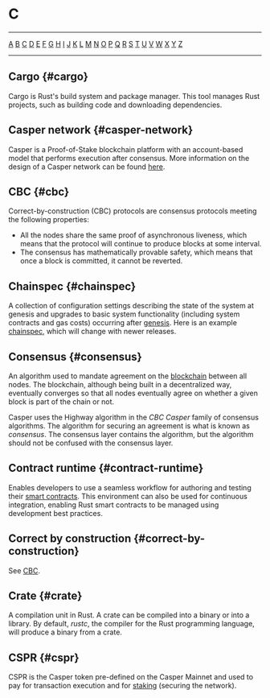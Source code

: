 # C

---

[A](/concepts/glossary/A.md) [B](/concepts/glossary/B.md) [C](/concepts/glossary/C.md) [D](/concepts/glossary/D.md) [E](/concepts/glossary/E.md) [F](/concepts/glossary/F.md) [G](/concepts/glossary/G.md) [H](/concepts/glossary/H.md) [I](/concepts/glossary/I.md) [J](/concepts/glossary/J.md) [K](/concepts/glossary/K.md) [L](/concepts/glossary/L.md) [M](/concepts/glossary/M.md) [N](/concepts/glossary/N.md) [O](/concepts/glossary/O.md) [P](/concepts/glossary/P.md) [Q](/concepts/glossary/Q.md) [R](/concepts/glossary/R.md) [S](/concepts/glossary/S.md) [T](/concepts/glossary/T.md) [U](/concepts/glossary/U.md) [V](/concepts/glossary/V.md) [W](/concepts/glossary/W.md) [X](/concepts/glossary/X.md) [Y](/concepts/glossary/Y.md) [Z](/concepts/glossary/Z.md)

---

## Cargo {#cargo}

Cargo is Rust's build system and package manager. This tool manages Rust projects, such as building code and downloading dependencies.

## Casper network {#casper-network}

Casper is a Proof-of-Stake blockchain platform with an account-based model that performs execution after consensus. More information on the design of a Casper network can be found [here](/concepts/design/casper-design/).

## CBC {#cbc}

Correct-by-construction (CBC) protocols are consensus protocols meeting the following properties:

-   All the nodes share the same proof of asynchronous liveness, which means that the protocol will continue to produce blocks at some interval.
-   The consensus has mathematically provable safety, which means that once a block is committed, it cannot be reverted.

## Chainspec {#chainspec}

A collection of configuration settings describing the state of the system at genesis and upgrades to basic system functionality (including system contracts and gas costs) occurring after [genesis](/concepts/glossary/G.md#genesis). Here is an example [chainspec](https://github.com/casper-network/casper-node/blob/release-1.4.8/resources/production/chainspec.toml), which will change with newer releases.

## Consensus {#consensus}

An algorithm used to mandate agreement on the [blockchain](/concepts/glossary/B.md#blockchain) between all nodes. The blockchain, although being built in a decentralized way, eventually converges so that all nodes eventually agree on whether a given block is part of the chain or not.

Casper uses the Highway algorithm in the _CBC Casper_ family of consensus algorithms. The algorithm for securing an agreement is what is known as _consensus_. The consensus layer contains the algorithm, but the algorithm should not be confused with the consensus layer.

## Contract runtime {#contract-runtime}

Enables developers to use a seamless workflow for authoring and testing their [smart contracts](/concepts/glossary/S.md#smart-contract). This environment can also be used for continuous integration, enabling Rust smart contracts to be managed using development best practices.

## Correct by construction {#correct-by-construction}

See [CBC](/concepts/glossary/C.md#cbc).

## Crate {#crate}

A compilation unit in Rust. A crate can be compiled into a binary or into a library. By default, _rustc_, the compiler for the Rust programming language, will produce a binary from a crate.

## CSPR {#cspr}

CSPR is the Casper token pre-defined on the Casper Mainnet and used to pay for transaction execution and for [staking](/concepts/glossary/S.md#staking) (securing the network).
